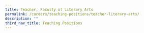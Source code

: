 ```yaml
---
title: Teacher, Faculty of Literary Arts
permalink: /careers/teaching-positions/teacher-literary-arts/
description: ""
third_nav_title: Teaching Positions
---
```

